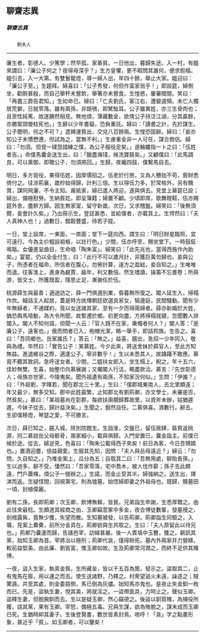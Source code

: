 

## 聊齋志異

##### 聊齋志異
　　`劉夫人`

* * *

廉生者，彰德人。少篤學；然早孤，家綦貧。一日他出，暮歸失途。入一村，有媼來謂曰：「廉公子何之？夜得毋深乎？」生方皇懼，更不暇問其誰何，便求假榻。媼引去，入一大第。有雙鬟籠燈，導一婦人出，年四十餘，舉止大家。媼迎曰：「廉公子至。」生趨拜。婦喜曰：「公子秀發，何但作富家翁乎！」即設筵，婦側坐，勸酹甚殷，而自己舉杯未嘗飲，舉箸亦未嘗食。生惶惑，屢審閥閱。笑曰：「再盡三爵告君知。」生如命已。婦曰：「亡夫劉氏，客江右，遭變遽殞。未亡人獨居荒僻，日就零落。雖有兩孫，非鴟鴞，即駑駘耳。公子雖異姓，亦三生骨肉也；且至性純篤，故遂腆然相見。無他煩，薄藏數金，欲倩公子持泛江湖，分其贏餘，亦勝案頭螢枯死也。」生辭以少年書癡，恐負重託。婦曰：「讀書之計，先於謀生。公子聰明，何之不可？」遣婢運貲出，交兌八百餘兩。生惶恐固辭。婦曰：「妾亦知公子未慣懋遷，但試為之，當無不利。」生慮重金非一人可任，謀合商侶。婦曰：「勿須。但覓一樸愨諳練之僕，為公子服役足矣。」遂輪纖指一卜之曰：「伍姓者吉。」命僕馬囊金送生出，曰：「臘盡滌琖，候洗寶裝矣。」又顧僕曰：「此馬調良，可以乘御，即贈公子，勿須將回。」生歸，夜纔四鼓，僕繫馬自去。

明日，多方覓役，果得伍姓，因厚價招之。伍老於行旅，又為人戇拙不苟，貲財悉倚付之。往涉荊襄，歲杪始得歸，計利三倍。生以得伍力多，於常格外，另有餽賞，謀同飛灑，不令主知。甫抵家，婦已遣人將迎，遂與俱去。見堂上華筵已設；婦出，備極慰勞。生納貲訖，即呈簿籍；婦置不顧。少頃即席，歌舞鞺鞳，伍亦賜筵外舍，盡醉方歸。因生無家室，留守新歲。次日，又求稽盤。婦笑曰：「後無須爾，妾會計久矣。」乃出冊示生，登誌甚悉，並給僕者，亦載其上。生愕然曰：「夫人真神人也！」過數日，館穀豐盛，待若子姪。

一日，堂上設席，一東面，一南面；堂下一筵向西。謂生曰：「明日財星臨照，宜可遠行。今為主价粗設祖帳，以壯行色。」少間，伍亦呼至，賜坐堂下。一時鼓鉦鳴聒。女優進呈曲目，生命唱「陶朱富」。婦笑曰：「此先兆也，當得西施作內助矣。」宴罷，仍以全金付生，曰：「此行不可以歲月計，非獲巨萬勿歸也。妾與公子，所憑者在福命，所信者在腹心，勿勞計算，遠方之盈絀，妾自知之。」生唯唯而退。往客淮上，進身為鹺賈，踰年，利又數倍。然生嗜讀，操籌不忘書卷；所與游，皆文士，所獲既盈，隱思止足，漸謝任於伍。

桃源薛生與最善；適過訪之，薛一門俱適別業，昏暮無所復之。閽人延生入，掃榻作炊。細詰主人起居，蓋是時方訛傳朝廷欲選良家女，犒邊庭，民間騷動。聞有少年無婦者，不通媒約，竟以女送諸其家，至有一夕而得兩婦者。薛亦新婚於大姓，猶恐輿馬喧動，為大令所聞，故暫遷於鄉。初更向盡，方將掃榻就寢，忽聞數人排闥入。閽人不知何語，但聞一人云：「官人既不在家，秉燭者何人？」閽人答：「是廉公子，遠客也。」俄而問者已入，袍帽光潔，略一舉手，即詰邦族。生告之。喜曰：「吾同鄉也。岳家誰氏？」答云：「無之。」益喜，趨出，急招一少年同入，敬與為禮。卒然曰：「實告公子：某慕姓。今夕此來，將送舍妹於薛官人，至此方知無益。進退維谷之際，適逢公子，寧非數乎！」生以未悉其人，故躊躇不敢應。慕竟不聽其致詞，急呼送女者。少間，二媼扶女郎入，坐生榻上。睨之，年十五六，佳妙無雙。生喜，始整巾向慕展謝；又囑閽人行沽，略盡款洽。慕言：『先世彰德人；母族亦世家，今陵夷矣。聞外祖遺有兩孫，不知家況何似。」生問：「伊誰？」曰：「外祖劉，字暉若，聞在郡北三十里。」生曰：「僕郡城東南人，去北里頗遠；年又最少，無多交知。郡中此姓最繁，止知郡北有劉荊卿，亦文學士，未審是否，然貧矣。」慕曰：「某祖墓尚在彰郡，每欲扶兩櫬歸葬故里，以資斧未辦，姑猶遲遲。今妹子從去，歸計益決矣。」生聞之，銳然自任。二慕俱喜。酒數行，辭去。生卻僕移燈，琴瑟之愛，不可勝言。

次日，薛已知之，趨入城，除別院館生。生詣淮，交盤已，留伍居肆，裝貲返桃源，同二慕啟岳父母骸骨，兩家細小，載與俱歸。入門安置已，囊金詣主。前僕已候於途。從去，婦逆見，色喜曰：「陶朱公載得西子來矣！前日為客，今日吾甥婿也。」置酒迎塵，倍益親愛。生服其先知，因問：「夫人與岳母遠近？」婦云：「勿問，久自知之。」乃堆金案上，瓜分為五；自取其二曰：「吾無用處，聊貽長孫。」生以過多，辭不受。悽然曰：「吾家零落，宅中喬木，被人伐作薪；孫子去此頗遠，門戶蕭條，煩公子一營辦之。」生諾，而金止受其半。婦強納之。送生出，揮涕而返。生疑怪間，回視第宅，則為墟墓。始悟婦即妻之外祖母也。既歸，贖墓田一頃，封植偉麗。

劉有二孫，長即荊卿；次玉卿，飲博無賴，皆貧。兄弟詣生申謝，生悉厚贈之。由此往來最稔。生頗道其經商之由，玉卿竊意冢中多金，夜合博徒數輩，發墓搜之，剖棺露胔，竟無少獲，失望而散。生知墓被發，以告荊卿。荊卿詣生同驗之，入壙，見案上纍纍，前所分金具在。荊卿欲與生共取之。生曰：「夫人原留此以待兄也。」荊卿乃囊運而歸，告諸邑宰，訪緝甚嚴。後一人賣墳中玉簪，獲之，窮訊其黨，始知玉卿為首。宰將治以極刑；荊卿代哀，僅得賒死。墓內外兩家并力營繕，較前益堅美。由此廉、劉皆富，惟玉卿如故。生及荊卿常河潤之，而終不足供其賭博。

一夜，盜入生家，執索金貲。生所藏金，皆以千五百為箇，發示之。盜取其二，止有鬼馬在廄，用以運之而去。使生送諸野，乃釋之。村衆望盜火未遠，譟逐之；賊驚遁。共至其處，則金委路側，馬已倒為灰燼。始知馬亦鬼也。是夜止失金釧一枚而已。先是，盜執生妻，悅其美，將就淫之。一盜帶面具，力呵止之，聲似玉卿。盜釋生妻，但脫腕釧而去。生以是疑玉卿，然心竊德之。後盜以釧質賭，為捕役所獲，詰其黨，果有玉卿。宰怒，備極五毒。兄與生謀，欲為賄脫之，謀未成而玉卿已死。生猶時卹其妻子。生後登賢書，數世皆素封焉。嗚呼！「貪」字之點畫形象，甚近乎「貧」。如玉卿者，可以鑒矣！

* * *


